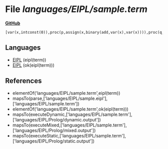 # File _languages/EIPL/sample.term_
**[GitHub](https://github.com/softlang/yas/blob/master/languages/EIPL/sample.term)**
```
[var(x,intconst(0)),proc(p,assign(x,binary(add,var(x),var(x)))),proc(q,call(p))],scope(([var(x,intconst(5)),proc(p,assign(x,binary(add,var(x),intconst(1))))],seq(call(q),write(var(x))))).
```

## Languages
* [EIPL](../languages/EIPL.md) (eipl(term))
* [EIPL](../languages/EIPL.md) (ok(eipl(term)))

## References
* elementOf('languages/EIPL/sample.term',eipl(term))
* mapsTo(parse,['languages/EIPL/sample.eipl'],['languages/EIPL/sample.term'])
* elementOf('languages/EIPL/sample.term',ok(eipl(term)))
* mapsTo(executeDynamic,['languages/EIPL/sample.term'],['languages/EIPL/Prolog/dynamic.output'])
* mapsTo(executeMixed,['languages/EIPL/sample.term'],['languages/EIPL/Prolog/mixed.output'])
* mapsTo(executeStatic,['languages/EIPL/sample.term'],['languages/EIPL/Prolog/static.output'])
